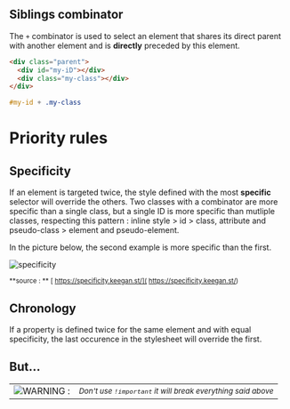 
## Siblings combinator
The `+` combinator is used to select an element that shares its direct parent with another element and is **directly** preceded by this element.
```html
<div class="parent">
  <div id="my-iD"></div>
  <div class="my-class"></div>
</div>
```

```css
#my-id + .my-class
```

# Priority rules

## Specificity

If an element is targeted twice, the style defined with the most **specific** selector will override the others.
Two classes with a combinator are more specific than a single class, but a single ID is more specific than mutliple classes, respecting this pattern : inline style > id > class, attribute and pseudo-class > element and pseudo-element.

In the picture below, the second example is more specific than the first.

![specificity](../assets/images/css-selectors-specificity.png)


<small>**source : ** [ https://specificity.keegan.st/]( https://specificity.keegan.st/)</small>

## Chronology

If a property is defined twice for the same element and with equal specificity, the last occurence in the stylesheet will override the first.

## But...

|         |         |
|---------|---------|
|<span class="inline-img">![WARNING : ](../assets/images/warning-icon.png)</span> | <small>*Don't use `!important` it will break everything said above*</small>|

